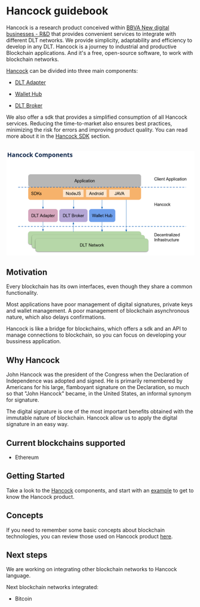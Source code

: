 
# Hancock guidebook 

Hancock is a research product conceived within <a href="https://www.bbva.com/ndb/es/">BBVA New digital businesses - R&D</a> that provides convenient services to integrate with different DLT networks. We provide simplicity, adaptability and efficiency to develop in any DLT. Hancock is a journey to industrial and productive Blockchain applications. And it's a free, open-source software, to work with blockchain networks. 

[Hancock](./getting-started/) can be divided into three main components:

- [DLT Adapter](./dlt-adapter/) 

- [Wallet Hub](./wallet-hub/) 

- [DLT Broker](./dlt-broker/) 

We also offer a sdk that provides a simplified consumption of all Hancock services. Reducing the time-to-market also ensures best practices, minimizing the risk for errors and improving product quality. You can read more about it in the [Hancock SDK](./sdk/) section.

<img style="display: block; margin: 2rem auto" alt="hancock commponents"  src="../img/hancock_commponent.png">

## Motivation

Every blockchain has its own interfaces, even though they share a common functionality. 

Most applications have poor management of digital signatures, private keys and wallet management. A poor management of blockchain asynchronous nature, which also delays confirmations.

Hancock is like a bridge for blockchains, which offers a sdk and an API to manage connections to blockchain, so you can focus on developing your bussiness application.

## Why Hancock

John Hancock was the president of the Congress when the Declaration of Independence was adopted and signed. He is primarily remembered by Americans for his large, flamboyant signature on the Declaration, so much so that "John Hancock" became, in the United States, an informal synonym for signature.

The digital signature is one of the most important benefits obtained with the immutable nature of blockchain. Hancock allow us to apply the digital signature in an easy way.

## Current blockchains supported

 - Ethereum

## Getting Started

Take a look to the [Hancock](./getting-started/) components, and start with an [example](./getting-started/#basic-example) to get to know the Hancock product.

## Concepts

If you need to remember some basic concepts about blockchain technologies, you can review those used on Hancock product [here](./getting-started/Concept/).

## Next steps

We are working on integrating other blockchain networks to Hancock language. 

Next blockchain networks integrated:
 - Bitcoin
